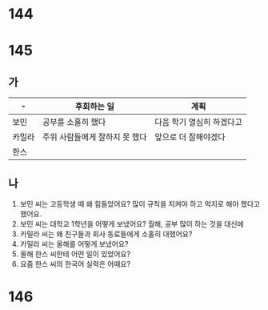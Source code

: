 # 144
# 145
## 가
| -   | 후회하는 일            | 계획             |
| --- | ----------------- | -------------- |
| 보민  | 공부를 소홀히 했다        | 다음 학기 열심히 하겠다고 |
| 카밀라 | 주위 사람들에게 잘하지 못 했다 | 앞으로 더 잘해야겠다    |
| 한스  |                   |                |
## 나
1. 보민 씨는 고등학생 때 왜 힘들었어요? 많이 규칙을 지켜야 하고 억지로 해야 했다고 했어요.
2. 보민 씨는 대학교 1학년을 어떻게 보냈어요? 월해, 공부 많이 하는 것을 대신에
3. 카밀라 씨는 왜 친구들과 회사 동료들에게 소홀히 대했어요?
4. 카밀라 씨는 올해를 어떻게 보냈어요?
5. 올해 한스 씨한테 어떤 일이 있었어요?
6. 요즘 한스 씨의 한국어 실력은 어때요?
# 146